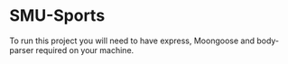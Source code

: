# SMU-Sports
To run this project you will need to have express, Moongoose and body-parser required on your machine.
